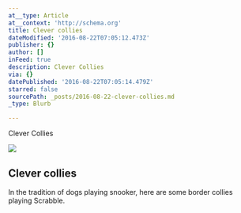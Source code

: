 ```yaml
---
at__type: Article
at__context: 'http://schema.org'
title: Clever collies
dateModified: '2016-08-22T07:05:12.473Z'
publisher: {}
author: []
inFeed: true
description: Clever Collies
via: {}
datePublished: '2016-08-22T07:05:14.479Z'
starred: false
sourcePath: _posts/2016-08-22-clever-collies.md
_type: Blurb

---
```

Clever Collies

<article style=""><img src="https://imgflo.herokuapp.com/graph/vahj1ThiexotieMo/c8e9fbdda1554c904f225f70d85647ac/croprotate.jpg?cropheight=433&amp;cropwidth=564&amp;degrees=0&amp;input=https%3A%2F%2Fthe-grid-user-content.s3-us-west-2.amazonaws.com%2Fff1bb35b-695b-4e81-bb87-eef4b87885cc.jpg&amp;x=0&amp;y=63" /><h1>Clever collies</h1><p>In the tradition of dogs playing snooker, here are some border collies playing Scrabble.</p></article>